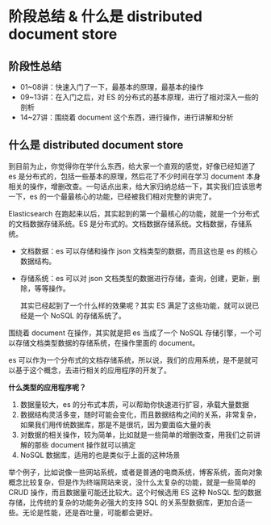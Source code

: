 # 阶段总结 & 什么是 distributed document store

## 阶段性总结

- 01~08讲：快速入门了一下，最基本的原理，最基本的操作
- 09~13讲：在入门之后，对 ES 的分布式的基本原理，进行了相对深入一些的剖析
- 14~27讲：围绕着 document 这个东西，进行操作，进行讲解和分析

## 什么是 distributed document store

到目前为止，你觉得你在学什么东西，给大家一个直观的感觉，好像已经知道了 es 是分布式的，包括一些基本的原理，然后花了不少时间在学习 document 本身相关的操作，增删改查。一句话点出来，给大家归纳总结一下，其实我们应该思考一下，es 的一个最最核心的功能，已经被我们相对完整的讲完了。

Elasticsearch 在跑起来以后，其实起到的第一个最核心的功能，就是一个分布式的文档数据存储系统。ES 是分布式的。文档数据存储系统。文档数据，存储系统。

- 文档数据：es 可以存储和操作 json 文档类型的数据，而且这也是 es 的核心数据结构。
- 存储系统：es 可以对 json 文档类型的数据进行存储，查询，创建，更新，删除，等等操作。

    其实已经起到了一个什么样的效果呢？其实 ES 满足了这些功能，就可以说已经是一个 NoSQL 的存储系统了。

围绕着 document 在操作，其实就是把 es 当成了一个 NoSQL 存储引擎，一个可以存储文档类型数据的存储系统，在操作里面的 document。

es 可以作为一个分布式的文档存储系统，所以说，我们的应用系统，是不是就可以基于这个概念，去进行相关的应用程序的开发了。

**什么类型的应用程序呢？**

1. 数据量较大，es 的分布式本质，可以帮助你快速进行扩容，承载大量数据
2. 数据结构灵活多变，随时可能会变化，而且数据结构之间的关系，非常复杂，如果我们用传统数据库，那是不是很坑，因为要面临大量的表
3. 对数据的相关操作，较为简单，比如就是一些简单的增删改查，用我们之前讲解的那些 document 操作就可以搞定
4. NoSQL 数据库，适用的也是类似于上面的这种场景

举个例子，比如说像一些网站系统，或者是普通的电商系统，博客系统，面向对象概念比较复杂，但是作为终端网站来说，没什么太复杂的功能，就是一些简单的 CRUD 操作，而且数据量可能还比较大。这个时候选用 ES 这种 NoSQL 型的数据存储，比传统的复杂的功能务必强大的支持 SQL 的关系型数据库，更加合适一些。无论是性能，还是吞吐量，可能都会更好。
